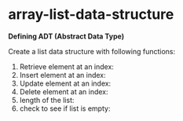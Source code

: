 # array-list-data-structure

**Defining ADT (Abstract Data Type)**

Create a list data structure with following functions:

1. Retrieve element at an index: 
2. Insert element at an index: 
3. Update element at an index: 
4. Delete element at an index: 
5. length of the list: 
6. check to see if list is empty: 



